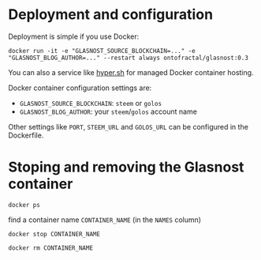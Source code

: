 # Deployment and configuration

Deployment is simple if you use Docker:

```
docker run -it -e "GLASNOST_SOURCE_BLOCKCHAIN=..." -e "GLASNOST_BLOG_AUTHOR=..." --restart always ontofractal/glasnost:0.3
```

You can also a service like [hyper.sh](https://hyper.sh/) for managed Docker container hosting.

Docker container configuration settings are:

* `GLASNOST_SOURCE_BLOCKCHAIN`: `steem` or `golos`
* `GLASNOST_BLOG_AUTHOR`: your `steem`/`golos` account name

Other settings like `PORT`, `STEEM_URL` and `GOLOS_URL` can be configured in the Dockerfile.


# Stoping and removing the Glasnost container

```
docker ps
```
find a container name `CONTAINER_NAME` (in the `NAMES` column)

```
docker stop CONTAINER_NAME
```
```
docker rm CONTAINER_NAME
```
